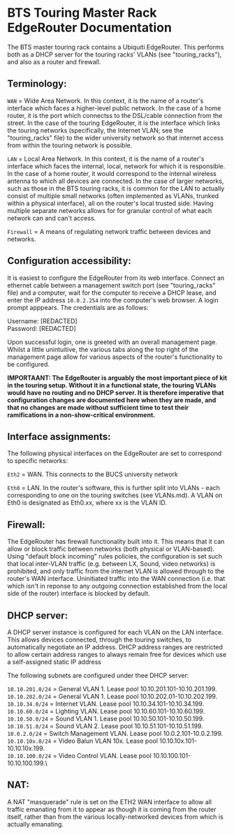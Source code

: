 BTS Touring Master Rack EdgeRouter Documentation
================================================

The BTS master touring rack contains a Ubiquiti EdgeRouter. This performs both as a DHCP server for the touring racks' VLANs (see "touring_racks"), and also
as a router and firewall.

Terminology:
------------

`WAN` =   Wide Area Network. In this context, it is the name of a router's interface which faces a higher-level public network. In the case of a home router, it is the
          port which connectss to the DSL/cable connection from the street. In the case of the touring EdgeRouter, it is the interface which links the
          touring networks (specifically, the Internet VLAN; see the "touring_racks" file) to the wider university network so that internet access from within the
          touring network is possible.
          
`LAN` = Local Area Network. In this context, it is the name of a router's interface which faces the internal, local, network for which it is responsible. In the case
        of a home router, it would correspond to the internal wireless antenna to which all devices are connected. In the case of larger networks,
        such as those in the BTS touring racks, it is common for the LAN to actually consist of multiple small networks (often implemented as
        VLANs, trunked within a physical interface), all on the router's
        local trusted side. Having multiple separate networks allows for for granular control of what each network can and can't access.
        
`Firewall`  = A means of regulating network traffic between devices and networks.

Configuration accessibility:
----------------------------

It is easiest to configure the EdgeRouter from its web interface. Connect an ethernet cable between a management switch port (see "touring_racks" file)
and a computer, wait for the computer to receive a DHCP lease, and enter the IP address `10.0.2.254` into the computer's web browser. A login prompt apppears. The credentials are as follows:

Username: [REDACTED]\
Password: [REDACTED]

Upon successful login, one is greeted with an overall management page. Whilst a little unintuitive, the various tabs along the top right of the management page allow for various aspects of the router's functionality to be configured.

**IMPORTAANT: The EdgeRouter is arguably the most important piece of kit in the touring setup. Without it in a functional state, the touring VLANs
would have no routing and no DHCP server. It is therefore imperative that configuration changes are documented here when they are made, and that no changes are made without sufficient time to test their ramifications in a non-show-critical environment.**

Interface assignments:
----------------------

The following physical interfaces on the EdgeRouter are set to correspond to specific networks:

`Eth2`  = WAN. This connects to the BUCS university network

`Eth0`  = LAN. In the router's software, this is further split into VLANs - each corresponding to one on the touring switches (see VLANs.md).
        A VLAN on Eth0 is designated as Eth0.xx, where xx is the VLAN ID.

Firewall:
---------

The EdgeRouter has firewall functionality built into it. This means that it can allow or block traffic between networks (both physical or VLAN-based).
Using "default block incoming" rules policies, the configuration is set such that local inter-VLAN traffic (e.g. between LX, Sound, video networks) is 
prohibited, and only traffic from the
internet VLAN is allowed through to the router's WAN interface. Uninitiated traffic into the WAN connection (i.e. that which isn't in reponse to any
outgoing connection established from the local side of the router) interface is blocked by default.

DHCP server:
------------

A DHCP server instance is configured for each VLAN on the LAN interface. This allows devices connected, through the touring switches, to automatically
negotiate an IP address. DHCP address ranges are restricted to allow certain address ranges to always remain free for devices which use a self-assigned
static IP address

The following subnets are configured under thee DHCP server:

`10.10.201.0/24`  = General VLAN 1. Lease pool 10.10.201.101-10.10.201.199.\
`10.10.202.0/24`  = General VLAN 1. Lease pool 10.10.202.01-10.10.202.199.\
`10.10.34.0/24`   = Internet VLAN. Lease pool 10.10.34.101-10.10.34.199.\
`10.10.60.0/24`   = Lighting VLAN. Lease pool 10.10.60.101-10.10.60.199.\
`10.10.50.0/24`   = Sound VLAN 1. Lease pool 10.10.50.101-10.10.50.199.\
`10.10.51.0/24`   = Sound VLAN 2. Lease pool 10.10.51.101-10.10.51.199.\
`10.0.2.0/24`     = Switch Management VLAN. Lease pool 10.0.2.101-10.0.2.199.\
`10.10.10x.0/24`  = Video Balun VLAN 10x. Lease pool 10.10.10x.101-10.10.10x.199.\
`10.10.100.0/24`  = Video Control VLAN. Lease pool 10.10.100.101-10.10.100.199.\

NAT:
----

A NAT "masquerade" rule is set on the ETH2 WAN interface to allow all traffic emanating from it to appear as though it is coming from the router itself,
rather than from the various locally-networked devices from which is actually emanating.
